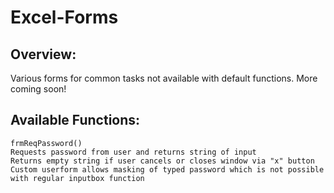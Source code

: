 # Excel-Forms

## Overview:
Various forms for common tasks not available with default functions.
More coming soon!

## Available Functions:
    frmReqPassword()
    Requests password from user and returns string of input
    Returns empty string if user cancels or closes window via "x" button
    Custom userform allows masking of typed password which is not possible
    with regular inputbox function
